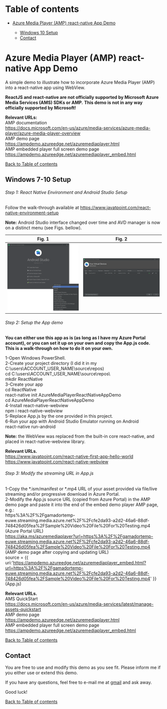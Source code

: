 # <a name="toc">Table of contents 

* [Azure Media Player (AMP) react-native App Demo](#AMPrnad)

	* [Windows 10 Setup](#windows_setup)
	* [Contact](#contact)


# <a name="AMPrnad">Azure Media Player (AMP) react-native App Demo

A simple demo to illustrate how to incorporate Azure Media Player (AMP) into a react-native app using WebView.


**ReactJS and react-native are not officially supported by Microsoft Azure Media Services (AMS) SDKs or AMP.** 
**This demo is not in any way officially supported by Microsoft!**


**Relevant URLs:**\
AMP documentation\
https://docs.microsoft.com/en-us/azure/media-services/azure-media-player/azure-media-player-overview \
AMP demo page\
https://ampdemo.azureedge.net/azuremediaplayer.html \
AMP embedded player full screen demo page\
https://ampdemo.azureedge.net/azuremediaplayer_embed.html 



[Back to Table of contents](#toc)


## <a name="windows_setup">Windows 7-10 Setup

###### Step 1: React Native Environment and Android Studio Setup

Follow the walk-through available at
https://www.javatpoint.com/react-native-environment-setup

**Note:** Android Studio interface changed over time and AVD manager is now on a distinct menu (see Figs. bellow).

| Fig. 1 | Fig. 2 |
|:---:|:---:|
| [![AndroidStudioAVDmanager](https://raw.githubusercontent.com/g-amador/AzureMediaPlayerReactNativeAppDemo/master/img/1.png)](https://raw.githubusercontent.com/g-amador/AzureMediaPlayerReactNativeAppDemo/master/img/1.png) | [![AndroidStudioAVDmanager](https://raw.githubusercontent.com/g-amador/AzureMediaPlayerReactNativeAppDemo/master/img/2.png)](https://raw.githubusercontent.com/g-amador/AzureMediaPlayerReactNativeAppDemo/master/img/2.png) | 


###### Step 2: Setup the App demo

**You can either use this app as is (as long as I have my Azure Portal account), or you can set it up on your own and copy the App.js code.**\
**This is a walk-through on how to do it on your own.**


1-Open Windows PowerShell.\
2-Create your project directory (I did it in my C:\users\ACCOUNT_USER_NAME\source\repos\)\
cd C:\users\ACCOUNT_USER_NAME\source\repos\ \
mkdir ReactNative\
3-Create your app\
cd ReactNative\
react-native init AzureMediaPlayerReactNativeAppDemo\
cd AzureMediaPlayerReactNativeAppDemo\
4-Install react-native-webview\
npm i react-native-webview\
5-Replace App.js by the one provided in this project.\
6-Run your app with Android Studio Emulator running on Android\
react-native run-android


**Note:** the WebView was replaced from the built-in core react-native, and placed in react-native-webview library.


**Relevant URLs.**\
https://www.javatpoint.com/react-native-first-app-hello-world \
https://www.javatpoint.com/react-native-webview 


###### Step 3: Modify the streaming URL in App.js

1-Copy the *.ism/manifest or *.mp4 URL of your asset provided via file/live streaming and/or progressive download in Azure Portal.\
2-Modify the App.js source URL (copied from Azure Portal) in the AMP demo page and paste it into the end of the embed demo player AMP page, e.g.:\
https%3A%2F%2Fgamadortemp-euwe.streaming.media.azure.net%2F%2Fcfe2da93-a2d2-46a6-88df-748426d05fea%2FSample%20Video%20File%20For%20Testing.mp4 (Azure Portal URL)\
https://aka.ms/azuremediaplayer?url=https%3A%2F%2Fgamadortemp-euwe.streaming.media.azure.net%2F%2Fcfe2da93-a2d2-46a6-88df-748426d05fea%2FSample%20Video%20File%20For%20Testing.mp4 (AMP demo page after copying and updating URL)\
source = {{ uri:'https://ampdemo.azureedge.net/azuremediaplayer_embed.html?url=https%3A%2F%2Fgamadortemp-euwe.streaming.media.azure.net%2F%2Fcfe2da93-a2d2-46a6-88df-748426d05fea%2FSample%20Video%20File%20For%20Testing.mp4' }} (App.js)


**Relevant URLs.**\
AMS QuickStart\
https://docs.microsoft.com/en-us/azure/media-services/latest/manage-assets-quickstart \
AMP demo page\
https://ampdemo.azureedge.net/azuremediaplayer.html \
AMP embedded player full screen demo page\
https://ampdemo.azureedge.net/azuremediaplayer_embed.html


[Back to Table of contents](#toc)


## <a name="contact">Contact

You are free to use and modify this demo as you see fit. Please inform me if you either use or extend this demo.

If you have any questions, feel free to e-mail me at [gmail](mailto://g.n.p.amador@gmail.com) and ask away.

Good luck!


[Back to Table of contents](#toc)